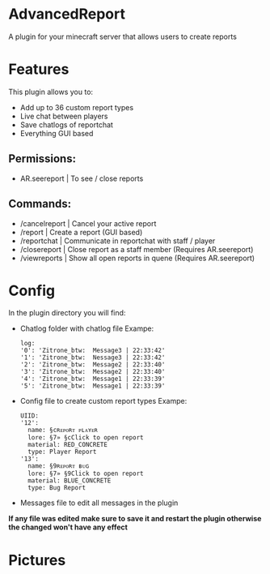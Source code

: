 # AdvancedReport

A plugin for your minecraft server that allows users to create reports

# Features
This plugin allows you to:
* Add up to 36 custom report types
* Live chat between players
* Save chatlogs of reportchat
* Everything GUI based

## Permissions:

* AR.seereport | To see / close reports

## Commands:

* /cancelreport | Cancel your active report
* /report | Create a report (GUI based)
* /reportchat | Communicate in reportchat with staff / player
* /closereport | Close report as a staff member (Requires AR.seereport)
* /viewreports | Show all open reports in quene (Requires AR.seereport)

# Config
In the plugin directory you will find:
* Chatlog folder with chatlog file
  Exampe:
  ```
  log:
  '0': 'Zitrone_btw:  Message3 | 22:33:42'
  '1': 'Zitrone_btw:  Nessage3 | 22:33:42'
  '2': 'Zitrone_btw:  Message2 | 22:33:40'
  '3': 'Zitrone_btw:  Message2 | 22:33:40'
  '4': 'Zitrone_btw:  Message1 | 22:33:39'
  '5': 'Zitrone_btw:  Message1 | 22:33:39'
  ```
* Config file to create custom report types
  Exampe:
    ```
    UIID:
    '12':
      name: §cʀᴇᴘᴏʀᴛ ᴘʟᴀʏᴇʀ
      lore: §7» §cClick to open report
      material: RED_CONCRETE
      type: Player Report
    '13':
      name: §9ʀᴇᴘᴏʀᴛ ʙᴜɢ
      lore: §7» §9Click to open report
      material: BLUE_CONCRETE
      type: Bug Report
  ```
* Messages file to edit all messages in the plugin

**If any file was edited make sure to save it and restart the plugin otherwise the changed won't have any effect**

# Pictures

    

  
